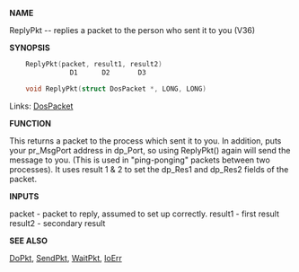 
**NAME**

ReplyPkt -- replies a packet to the person who sent it to you (V36)

**SYNOPSIS**

```c
    ReplyPkt(packet, result1, result2)
               D1      D2       D3

    void ReplyPkt(struct DosPacket *, LONG, LONG)

```
Links: [DosPacket](_OOWX) 

**FUNCTION**

This returns a packet to the process which sent it to you.  In
addition, puts your pr_MsgPort address in dp_Port, so using ReplyPkt()
again will send the message to you.  (This is used in &#034;ping-ponging&#034;
packets between two processes).  It uses result 1 &#038; 2 to set the
dp_Res1 and dp_Res2 fields of the packet.

**INPUTS**

packet  - packet to reply, assumed to set up correctly.
result1 - first result
result2 - secondary result

**SEE ALSO**

[DoPkt](DoPkt), [SendPkt](SendPkt), [WaitPkt](WaitPkt), [IoErr](IoErr)
